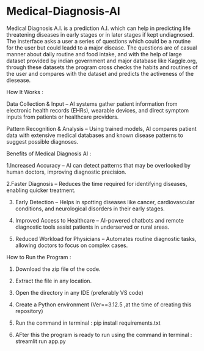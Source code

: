 # Medical-Diagnosis-AI

Medical Diagnosis A.I. is a prediction A.I. which can help in predicting life threatening diseases in early stages or in later stages if kept undiagnosed. The insterface asks a user a series of questions which could be a routine for the user but could leadd to a major disease.
The questions are of casual manner about daily routine and food intake, and with the help of large dataset provided by indian government and major database like Kaggle.org, through these datasets the program cross checks the habits and routines of the user and compares with the dataset and predicts the activeness of the diesease.


How It Works :

Data Collection & Input – AI systems gather patient information from electronic health records (EHRs), wearable devices, and direct symptom inputs from patients or healthcare providers.

Pattern Recognition & Analysis – Using trained models, AI compares patient data with extensive medical databases and known disease patterns to suggest possible diagnoses.


Benefits of Medical Diagnosis AI :

1.Increased Accuracy – AI can detect patterns that may be overlooked by human doctors, improving diagnostic precision.

2.Faster Diagnosis – Reduces the time required for identifying diseases, enabling quicker treatment.

3. Early Detection – Helps in spotting diseases like cancer, cardiovascular conditions, and neurological disorders in their early stages.

4. Improved Access to Healthcare – AI-powered chatbots and remote diagnostic tools assist patients in underserved or rural areas.

5. Reduced Workload for Physicians – Automates routine diagnostic tasks, allowing doctors to focus on complex cases.



How to Run the Program :

1. Download the zip file of the code.

2. Extract the file in any location.

3. Open the directory in any IDE (preferably VS code)

4. Create a Python environment (Ver==3.12.5 ,at the time of creating this repository)

5. Run the command in terminal : pip install requirements.txt

6. AFter this the program is ready to run using the command in terminal : streamlit run app.py
